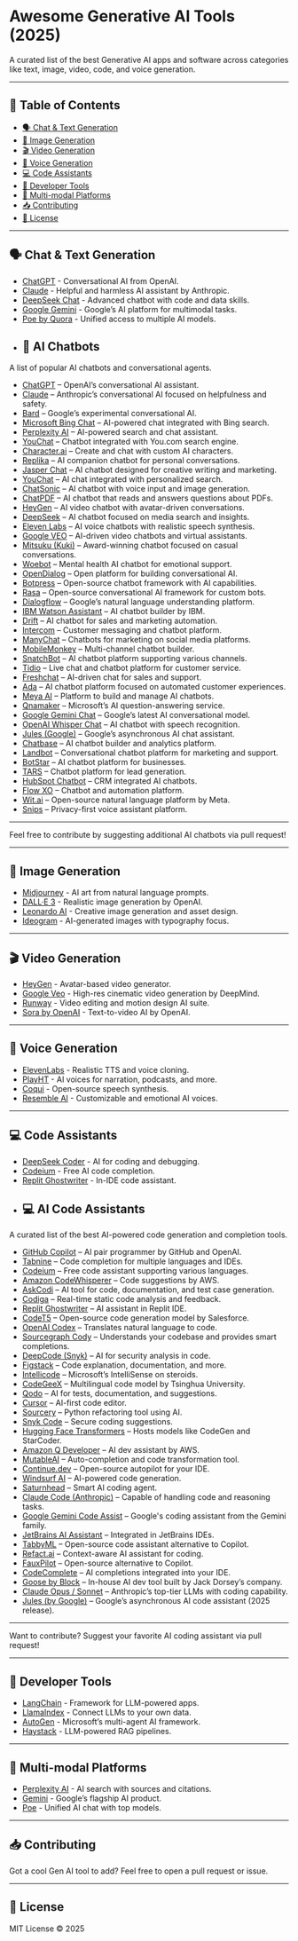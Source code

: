 # Awesome Generative AI Tools (2025)

A curated list of the best Generative AI apps and software across categories like text, image, video, code, and voice generation.

---

## 📌 Table of Contents

- [🗣️ Chat & Text Generation](#️-chat--text-generation)
- [🎨 Image Generation](#-image-generation)
- [🎬 Video Generation](#-video-generation)
- [🎤 Voice Generation](#-voice-generation)
- [💻 Code Assistants](#-code-assistants)
- [🧰 Developer Tools](#-developer-tools)
- [🤖 Multi-modal Platforms](#-multi-modal-platforms)
- [📥 Contributing](#-contributing)
- [📝 License](#-license)

---

## 🗣️ Chat & Text Generation

- [ChatGPT](https://chat.openai.com) - Conversational AI from OpenAI.
- [Claude](https://claude.ai) - Helpful and harmless AI assistant by Anthropic.
- [DeepSeek Chat](https://chat.deepseek.com) - Advanced chatbot with code and data skills.
- [Google Gemini](https://gemini.google.com) - Google’s AI platform for multimodal tasks.
- [Poe by Quora](https://poe.com) - Unified access to multiple AI models.
- ## 🤖 AI Chatbots

A list of popular AI chatbots and conversational agents.

- [ChatGPT](https://chat.openai.com) – OpenAI’s conversational AI assistant.
- [Claude](https://claude.ai) – Anthropic’s conversational AI focused on helpfulness and safety.
- [Bard](https://bard.google.com) – Google’s experimental conversational AI.
- [Microsoft Bing Chat](https://bing.com/chat) – AI-powered chat integrated with Bing search.
- [Perplexity AI](https://perplexity.ai) – AI-powered search and chat assistant.
- [YouChat](https://you.com/chat) – Chatbot integrated with You.com search engine.
- [Character.ai](https://beta.character.ai) – Create and chat with custom AI characters.
- [Replika](https://replika.ai) – AI companion chatbot for personal conversations.
- [Jasper Chat](https://jasper.ai/chat) – AI chatbot designed for creative writing and marketing.
- [YouChat](https://you.com/chat) – AI chat integrated with personalized search.
- [ChatSonic](https://writesonic.com/chat) – AI chatbot with voice input and image generation.
- [ChatPDF](https://chatpdf.com) – AI chatbot that reads and answers questions about PDFs.
- [HeyGen](https://heygen.com) – AI video chatbot with avatar-driven conversations.
- [DeepSeek](https://deepseek.ai) – AI chatbot focused on media search and insights.
- [Eleven Labs](https://elevenlabs.io) – AI voice chatbots with realistic speech synthesis.
- [Google VEO](https://veo.google) – AI-driven video chatbots and virtual assistants.
- [Mitsuku (Kuki)](https://kuki.ai) – Award-winning chatbot focused on casual conversations.
- [Woebot](https://woebot.io) – Mental health AI chatbot for emotional support.
- [OpenDialog](https://opendialog.ai) – Open platform for building conversational AI.
- [Botpress](https://botpress.com) – Open-source chatbot framework with AI capabilities.
- [Rasa](https://rasa.com) – Open-source conversational AI framework for custom bots.
- [Dialogflow](https://cloud.google.com/dialogflow) – Google’s natural language understanding platform.
- [IBM Watson Assistant](https://www.ibm.com/cloud/watson-assistant) – AI chatbot builder by IBM.
- [Drift](https://drift.com) – AI chatbot for sales and marketing automation.
- [Intercom](https://intercom.com) – Customer messaging and chatbot platform.
- [ManyChat](https://manychat.com) – Chatbots for marketing on social media platforms.
- [MobileMonkey](https://mobilemonkey.com) – Multi-channel chatbot builder.
- [SnatchBot](https://snatchbot.me) – AI chatbot platform supporting various channels.
- [Tidio](https://tidio.com) – Live chat and chatbot platform for customer service.
- [Freshchat](https://freshchat.com) – AI-driven chat for sales and support.
- [Ada](https://ada.cx) – AI chatbot platform focused on automated customer experiences.
- [Meya AI](https://meya.ai) – Platform to build and manage AI chatbots.
- [Qnamaker](https://azure.microsoft.com/en-us/services/cognitive-services/qna-maker/) – Microsoft’s AI question-answering service.
- [Google Gemini Chat](https://gemini.google.com) – Google’s latest AI conversational model.
- [OpenAI Whisper Chat](https://openai.com/research/whisper) – AI chatbot with speech recognition.
- [Jules (Google)](https://timesofindia.indiatimes.com/technology/tech-news/google-i/o-2025-googles-answer-to-microsoft-and-openais-ai-coding-agents-jules-is-now-available-for-everyone-to-try/articleshow/121298997.cms) – Google’s asynchronous AI chat assistant.
- [Chatbase](https://chatbase.com) – AI chatbot builder and analytics platform.
- [Landbot](https://landbot.io) – Conversational chatbot platform for marketing and support.
- [BotStar](https://botstar.com) – AI chatbot platform for businesses.
- [TARS](https://hellotars.com) – Chatbot platform for lead generation.
- [HubSpot Chatbot](https://hubspot.com/products/crm/chatbot-builder) – CRM integrated AI chatbots.
- [Flow XO](https://flowxo.com) – Chatbot and automation platform.
- [Wit.ai](https://wit.ai) – Open-source natural language platform by Meta.
- [Snips](https://snips.ai) – Privacy-first voice assistant platform.

---

Feel free to contribute by suggesting additional AI chatbots via pull request!


---

## 🎨 Image Generation

- [Midjourney](https://www.midjourney.com) - AI art from natural language prompts.
- [DALL·E 3](https://openai.com/dall-e) - Realistic image generation by OpenAI.
- [Leonardo AI](https://leonardo.ai) - Creative image generation and asset design.
- [Ideogram](https://ideogram.ai) - AI-generated images with typography focus.

---

## 🎬 Video Generation

- [HeyGen](https://www.heygen.com) - Avatar-based video generator.
- [Google Veo](https://deepmind.google/models/veo/) - High-res cinematic video generation by DeepMind.
- [Runway](https://runwayml.com) - Video editing and motion design AI suite.
- [Sora by OpenAI](https://openai.com/sora) - Text-to-video AI by OpenAI.

---

## 🎤 Voice Generation

- [ElevenLabs](https://elevenlabs.io) - Realistic TTS and voice cloning.
- [PlayHT](https://play.ht) - AI voices for narration, podcasts, and more.
- [Coqui](https://coqui.ai) - Open-source speech synthesis.
- [Resemble AI](https://www.resemble.ai) - Customizable and emotional AI voices.

---

## 💻 Code Assistants

- [DeepSeek Coder](https://deepseek.com) - AI for coding and debugging.
- [Codeium](https://codeium.com) - Free AI code completion.
- [Replit Ghostwriter](https://replit.com/ghostwriter) - In-IDE code assistant.
- ## 💻 AI Code Assistants

A curated list of the best AI-powered code generation and completion tools.

- [GitHub Copilot](https://github.com/features/copilot) – AI pair programmer by GitHub and OpenAI.
- [Tabnine](https://www.tabnine.com/) – Code completion for multiple languages and IDEs.
- [Codeium](https://codeium.com/) – Free code assistant supporting various languages.
- [Amazon CodeWhisperer](https://aws.amazon.com/codewhisperer/) – Code suggestions by AWS.
- [AskCodi](https://www.askcodi.com/) – AI tool for code, documentation, and test case generation.
- [Codiga](https://www.codiga.io/) – Real-time static code analysis and feedback.
- [Replit Ghostwriter](https://replit.com/ghostwriter) – AI assistant in Replit IDE.
- [CodeT5](https://github.com/salesforce/CodeT5) – Open-source code generation model by Salesforce.
- [OpenAI Codex](https://openai.com/blog/openai-codex) – Translates natural language to code.
- [Sourcegraph Cody](https://sourcegraph.com/cody) – Understands your codebase and provides smart completions.
- [DeepCode (Snyk)](https://www.snyk.io/developer-security/) – AI for security analysis in code.
- [Figstack](https://www.figstack.com/) – Code explanation, documentation, and more.
- [Intellicode](https://visualstudio.microsoft.com/services/intellicode/) – Microsoft’s IntelliSense on steroids.
- [CodeGeeX](https://github.com/THUDM/CodeGeeX) – Multilingual code model by Tsinghua University.
- [Qodo](https://www.qodo.ai/) – AI for tests, documentation, and suggestions.
- [Cursor](https://www.cursor.so/) – AI-first code editor.
- [Sourcery](https://sourcery.ai/) – Python refactoring tool using AI.
- [Snyk Code](https://snyk.io/product/snyk-code/) – Secure coding suggestions.
- [Hugging Face Transformers](https://huggingface.co/models) – Hosts models like CodeGen and StarCoder.
- [Amazon Q Developer](https://aws.amazon.com/q/developer/) – AI dev assistant by AWS.
- [MutableAI](https://mutable.ai/) – Auto-completion and code transformation tool.
- [Continue.dev](https://continue.dev/) – Open-source autopilot for your IDE.
- [Windsurf AI](https://windsurf.ai/) – AI-powered code generation.
- [Saturnhead](https://saturnhead.com/) – Smart AI coding agent.
- [Claude Code (Anthropic)](https://claude.ai) – Capable of handling code and reasoning tasks.
- [Google Gemini Code Assist](https://gemini.google.com) – Google's coding assistant from the Gemini family.
- [JetBrains AI Assistant](https://www.jetbrains.com/ai/) – Integrated in JetBrains IDEs.
- [TabbyML](https://tabbyml.com/) – Open-source code assistant alternative to Copilot.
- [Refact.ai](https://refact.ai/) – Context-aware AI assistant for coding.
- [FauxPilot](https://github.com/moyix/fauxpilot) – Open-source alternative to Copilot.
- [CodeComplete](https://codecomplete.ai/) – AI completions integrated into your IDE.
- [Goose by Block](https://block.xyz) – In-house AI dev tool built by Jack Dorsey’s company.
- [Claude Opus / Sonnet](https://claude.ai) – Anthropic’s top-tier LLMs with coding capability.
- [Jules (by Google)](https://timesofindia.indiatimes.com/technology/tech-news/google-i/o-2025-googles-answer-to-microsoft-and-openais-ai-coding-agents-jules-is-now-available-for-everyone-to-try/articleshow/121298997.cms) – Google’s asynchronous AI code assistant (2025 release).

---

Want to contribute? Suggest your favorite AI coding assistant via pull request!


---

## 🧰 Developer Tools

- [LangChain](https://www.langchain.com) - Framework for LLM-powered apps.
- [LlamaIndex](https://www.llamaindex.ai) - Connect LLMs to your own data.
- [AutoGen](https://microsoft.github.io/autogen) - Microsoft’s multi-agent AI framework.
- [Haystack](https://haystack.deepset.ai) - LLM-powered RAG pipelines.

---

## 🤖 Multi-modal Platforms

- [Perplexity AI](https://www.perplexity.ai) - AI search with sources and citations.
- [Gemini](https://gemini.google.com) - Google’s flagship AI product.
- [Poe](https://poe.com) - Unified AI chat with top models.

---

## 📥 Contributing

Got a cool Gen AI tool to add? Feel free to open a pull request or issue.

---

## 📝 License

MIT License © 2025

